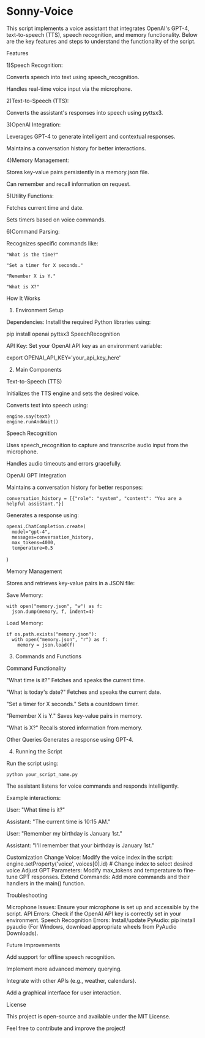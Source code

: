 # Sonny-Voice

This script implements a voice assistant that integrates OpenAI's GPT-4, text-to-speech (TTS), speech recognition, and memory functionality. Below are the key features and steps to understand the functionality of the script.

Features

1)Speech Recognition:

  Converts speech into text using speech_recognition.

  Handles real-time voice input via the microphone.

2)Text-to-Speech (TTS):

  Converts the assistant's responses into speech using pyttsx3.

3)OpenAI Integration:

  Leverages GPT-4 to generate intelligent and contextual responses.

  Maintains a conversation history for better interactions.

4)Memory Management:

  Stores key-value pairs persistently in a memory.json file.

  Can remember and recall information on request.

5)Utility Functions:

  Fetches current time and date.

  Sets timers based on voice commands.

6)Command Parsing:

  Recognizes specific commands like:

    "What is the time?"

    "Set a timer for X seconds."

    "Remember X is Y."

    "What is X?"

How It Works

1. Environment Setup

Dependencies:
  Install the required Python libraries using:

  pip install openai pyttsx3 SpeechRecognition

API Key:
  Set your OpenAI API key as an environment variable:

  export OPENAI_API_KEY='your_api_key_here'

2. Main Components

  Text-to-Speech (TTS)

  Initializes the TTS engine and sets the desired voice.

  Converts text into speech using:

    engine.say(text)
    engine.runAndWait()

  Speech Recognition

  Uses speech_recognition to capture and transcribe audio input from the microphone.

  Handles audio timeouts and errors gracefully.

  OpenAI GPT Integration

  Maintains a conversation history for better responses:

    conversation_history = [{"role": "system", "content": "You are a helpful assistant."}]

Generates a response using:

    openai.ChatCompletion.create(
      model="gpt-4",
      messages=conversation_history,
      max_tokens=4000,
      temperature=0.5
)

Memory Management

  Stores and retrieves key-value pairs in a JSON file:

  Save Memory:

    with open("memory.json", "w") as f:
      json.dump(memory, f, indent=4)

Load Memory:

    if os.path.exists("memory.json"):
      with open("memory.json", "r") as f:
        memory = json.load(f)

3. Commands and Functions

Command                           Functionality

"What time is it?"                Fetches and speaks the current time.

"What is today's date?"           Fetches and speaks the current date.

"Set a timer for X seconds."      Sets a countdown timer.

"Remember X is Y."                Saves key-value pairs in memory.

"What is X?"                      Recalls stored information from memory.

Other Queries                     Generates a response using GPT-4.


4. Running the Script

  Run the script using:

    python your_script_name.py

  The assistant listens for voice commands and responds intelligently.

  Example interactions:

  User: "What time is it?"

  Assistant: "The current time is 10:15 AM."

  User: "Remember my birthday is January 1st."

  Assistant: "I'll remember that your birthday is January 1st."

Customization
  Change Voice:
    Modify the voice index in the script:
        engine.setProperty('voice', voices[0].id)  # Change index to select desired voice
  Adjust GPT Parameters:
    Modify max_tokens and temperature to fine-tune GPT responses.
  Extend Commands: Add more commands and their handlers in the main() function.


Troubleshooting

Microphone Issues: Ensure your microphone is set up and accessible by the script.
API Errors: Check if the OpenAI API key is correctly set in your environment.
Speech Recognition Errors: Install/update PyAudio:
    pip install pyaudio
(For Windows, download appropriate wheels from PyAudio Downloads).



Future Improvements

Add support for offline speech recognition.

Implement more advanced memory querying.

Integrate with other APIs (e.g., weather, calendars).

Add a graphical interface for user interaction.

License

This project is open-source and available under the MIT License.

Feel free to contribute and improve the project!
